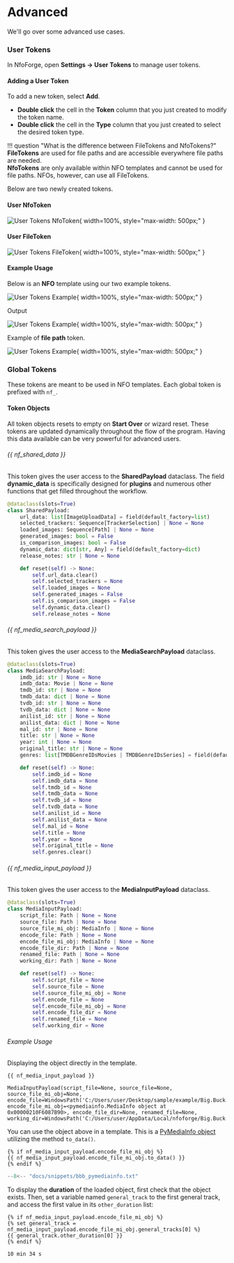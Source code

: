 # Advanced

We'll go over some advanced use cases.

### User Tokens

In NfoForge, open **Settings → User Tokens** to manage user tokens.

#### Adding a User Token

To add a new token, select **Add**.

- **Double click** the cell in the **Token** column that you just created to modify the token name.
- **Double click** the cell in the **Type** column that you just created to select the desired token type.

<!-- prettier-ignore -->
!!! question "What is the difference between FileTokens and NfoTokens?"
    **FileTokens** are used for file paths and are accessible everywhere file paths are needed.  
    **NfoTokens** are only available within NFO templates and cannot be used for file paths. NFOs, however, can use all FileTokens.

Below are two newly created tokens.

#### User NfoToken

![User Tokens NfoToken](../../images/tokens/user-tokens-nfo.png){ width=100%, style="max-width: 500px;" }

#### User FileToken

![User Tokens FileToken](../../images/tokens/user-tokens-ft.png){ width=100%, style="max-width: 500px;" }

#### Example Usage

Below is an **NFO** template using our two example tokens.

![User Tokens Example](../../images/tokens/user-tokens-example.png){ width=100%, style="max-width: 500px;" }

Output

![User Tokens Example](../../images/tokens/user-tokens-example-2.png){ width=100%, style="max-width: 500px;" }

Example of **file path** token.

![User Tokens Example](../../images/tokens/user-tokens-example-3.png){ width=100%, style="max-width: 500px;" }

### Global Tokens

These tokens are meant to be used in NFO templates. Each global token is prefixed with `nf_`.

#### Token Objects

All token objects resets to empty on **Start Over** or wizard reset. These tokens are updated dynamically throughout the flow of the program. Having this data available can be very powerful for advanced users.

###### {{ nf_shared_data }}

This token gives the user access to the **SharedPayload** dataclass. The field **dynamic_data** is specifically designed for **plugins** and numerous other functions that get filled throughout the workflow.

```python
@dataclass(slots=True)
class SharedPayload:
    url_data: list[ImageUploadData] = field(default_factory=list)
    selected_trackers: Sequence[TrackerSelection] | None = None
    loaded_images: Sequence[Path] | None = None
    generated_images: bool = False
    is_comparison_images: bool = False
    dynamic_data: dict[str, Any] = field(default_factory=dict)
    release_notes: str | None = None

    def reset(self) -> None:
        self.url_data.clear()
        self.selected_trackers = None
        self.loaded_images = None
        self.generated_images = False
        self.is_comparison_images = False
        self.dynamic_data.clear()
        self.release_notes = None
```

###### {{ nf_media_search_payload }}

This token gives the user access to the **MediaSearchPayload** dataclass.

```python
@dataclass(slots=True)
class MediaSearchPayload:
    imdb_id: str | None = None
    imdb_data: Movie | None = None
    tmdb_id: str | None = None
    tmdb_data: dict | None = None
    tvdb_id: str | None = None
    tvdb_data: dict | None = None
    anilist_id: str | None = None
    anilist_data: dict | None = None
    mal_id: str | None = None
    title: str | None = None
    year: int | None = None
    original_title: str | None = None
    genres: list[TMDBGenreIDsMovies | TMDBGenreIDsSeries] = field(default_factory=list)

    def reset(self) -> None:
        self.imdb_id = None
        self.imdb_data = None
        self.tmdb_id = None
        self.tmdb_data = None
        self.tvdb_id = None
        self.tvdb_data = None
        self.anilist_id = None
        self.anilist_data = None
        self.mal_id = None
        self.title = None
        self.year = None
        self.original_title = None
        self.genres.clear()
```

###### {{ nf_media_input_payload }}

This token gives the user access to the **MediaInputPayload** dataclass.

```python
@dataclass(slots=True)
class MediaInputPayload:
    script_file: Path | None = None
    source_file: Path | None = None
    source_file_mi_obj: MediaInfo | None = None
    encode_file: Path | None = None
    encode_file_mi_obj: MediaInfo | None = None
    encode_file_dir: Path | None = None
    renamed_file: Path | None = None
    working_dir: Path | None = None

    def reset(self) -> None:
        self.script_file = None
        self.source_file = None
        self.source_file_mi_obj = None
        self.encode_file = None
        self.encode_file_mi_obj = None
        self.encode_file_dir = None
        self.renamed_file = None
        self.working_dir = None
```

###### Example Usage

Displaying the object directly in the template.

```text
{{ nf_media_input_payload }}
```

```text
MediaInputPayload(script_file=None, source_file=None, source_file_mi_obj=None, encode_file=WindowsPath('C:/Users/user/Desktop/sample/example/Big.Buck.Bunny.2008.BluRay.1080p.MP2.2.0.x264.mp4'), encode_file_mi_obj=<pymediainfo.MediaInfo object at 0x00000210F6087B90>, encode_file_dir=None, renamed_file=None, working_dir=WindowsPath('C:/Users/user/AppData/Local/nfoforge/Big.Buck.Bunny.2008.BluRay_08.04.2025_02.21.24'))
```

You can use the object above in a template. This is a [PyMediaInfo object](https://github.com/sbraz/pymediainfo) utilizing the method `to_data()`.

```jinja
{% if nf_media_input_payload.encode_file_mi_obj %}
{{ nf_media_input_payload.encode_file_mi_obj.to_data() }}
{% endif %}
```

```python {.scrollable-code-block}
--8<-- "docs/snippets/bbb_pymediainfo.txt"
```

To display the **duration** of the loaded object, first check that the object exists. Then, set a variable named `general_track` to the first general track, and access the first value in its `other_duration` list:

```jinja
{% if nf_media_input_payload.encode_file_mi_obj %}
{% set general_track = nf_media_input_payload.encode_file_mi_obj.general_tracks[0] %}
{{ general_track.other_duration[0] }}
{% endif %}
```

```
10 min 34 s
```
